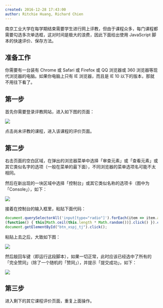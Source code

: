 ```yaml
---
created: 2016-12-28 17:43:00
author: Ritchie Huang, Richard Chien
---
```


南京工业大学在每学期结束需要学生进行网上评教，但由于课程众多，每门课程都需要勾选多次单选框，这对时间是极大的浪费，因此下面给出使用 JavaScript 脚本的快速评价、保存方法。

## 准备工作

你需要有一台装有 Chrome 或 Safari 或 Firefox 或 QQ 浏览器或 360 浏览器等现代浏览器的电脑。如果你电脑上只有 IE 浏览器，而且是 IE 10 以下的版本，那就不用往下看了。

## 第一步

首先你需要登录评教网站，进入如下图的页面：

![](http://ww2.sinaimg.cn/large/006tNbRwgw1fb6nbze2z8j31050iu43e.jpg)

点击尚未评教的课程，进入该课程的评价页面。

## 第二步

右击页面的空白区域，在弹出的浏览器菜单中选择「审查元素」或「查看元素」或其它类似名字的选项（一般在菜单的最下面），不同浏览器的菜单选项名可能不太相同。

然后在新出现的一块区域中选择「控制台」或其它类似名称的选项卡（图中为「Console」），如下：

![](http://ww2.sinaimg.cn/large/006tNbRwgw1fb6ngq4qgaj311u0j0n12.jpg)

接着在控制台的输入框里，粘贴下面代码：

```js
document.querySelectorAll('input[type="radio"]').forEach(item => item.attributes[3].value === "100" && item.click());
(function() { this[Math.ceil(this.length * Math.random())].click() }).call(Array.from(document.querySelectorAll('input[type="radio"]')).filter(item => item.attributes[3].value === "85"));
document.getElementById("btn_xspj_tj").click();
```

粘贴上去之后，大致如下图：

![](http://ww3.sinaimg.cn/large/006tNbRwgw1fb6nk47ph6j311u0ekac7.jpg)

然后敲回车键（即运行这段脚本），如果一切正常，此时应该已经选中了所有的「完全赞同」（除了一个随机的「赞同」），并提示「提交成功」，如下：

![](http://ww2.sinaimg.cn/large/006tNbRwgw1fb6nmu52xvj310j0gmaf7.jpg)

## 第三步

进入剩下的其它课程评价页面，重复上面操作。
